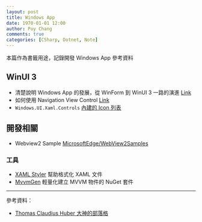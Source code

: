 ```yaml
---
layout: post
title: Windows App
date: 1970-01-01 12:00
author: Poy Chang
comments: true
categories: [CSharp, Dotnet, Note]
---
```


本篇作為書籤用途，記錄開發 Windows App 參考資料

## WinUI 3

- 清楚說明 Windows App 的發展，從 WinForm 到 WinUI 3 一路的演進 [Link](https://www.youtube.com/watch?v=8NdJaztrNk8)
- 如何使用 Navigation View Control [Link](https://www.youtube.com/watch?v=tKgtQ8jSwiA)
- `Windows.UI.Xaml.Controls` [內建的 Icon 列表](https://docs.microsoft.com/en-us/uwp/api/windows.ui.xaml.controls.symbol)

## 開發相關

- Webview2 Sample [MicrosoftEdge/WebView2Samples](https://github.com/MicrosoftEdge/WebView2Samples)

### 工具

- [XAML Styler](https://marketplace.visualstudio.com/items?itemName=TeamXavalon.XAMLStyler) 幫助格式化 XAML 文件
- [MvvmGen](https://github.com/thomasclaudiushuber/mvvmgen) 輕量化建立 MVVM 物件的 NuGet 套件

---

參考資料：

- [Thomas Claudius Huber 大神的部落格](https://www.thomasclaudiushuber.com/blog/)